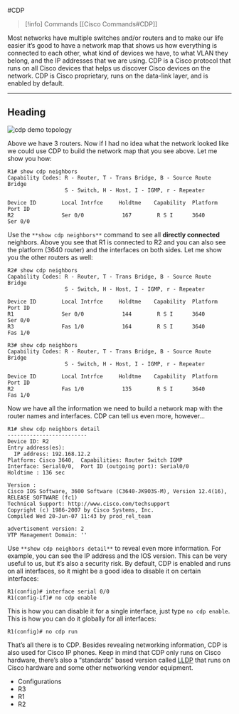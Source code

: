 #CDP

> [!info] Commands
> [[Cisco Commands#CDP]]

Most networks have multiple switches and/or routers and to make our life easier it’s good to have a network map that shows us how everything is connected to each other, what kind of devices we have, to what VLAN they belong, and the IP addresses that we are using. CDP is a Cisco protocol that runs on all Cisco devices that helps us discover Cisco devices on the network. CDP is Cisco proprietary, runs on the data-link layer, and is enabled by default.

---
## Heading

![cdp demo topology](https://cdn.networklessons.com/wp-content/uploads/2013/02/cdp-demo-topology.png)

Above we have 3 routers. Now if I had no idea what the network looked like we could use CDP to build the network map that you see above. Let me show you how:

```
R1# show cdp neighbors 
Capability Codes: R - Router, T - Trans Bridge, B - Source Route Bridge
                  S - Switch, H - Host, I - IGMP, r - Repeater

Device ID        Local Intrfce     Holdtme    Capability  Platform  Port ID
R2               Ser 0/0            167        R S I      3640      Ser 0/0
```

Use the `**show cdp neighbors**` command to see all **directly connected** neighbors. Above you see that R1 is connected to R2 and you can also see the platform (3640 router) and the interfaces on both sides. Let me show you the other routers as well:

```
R2# show cdp neighbors 
Capability Codes: R - Router, T - Trans Bridge, B - Source Route Bridge
                  S - Switch, H - Host, I - IGMP, r - Repeater

Device ID        Local Intrfce     Holdtme    Capability  Platform  Port ID
R1               Ser 0/0            144        R S I      3640      Ser 0/0
R3               Fas 1/0            164        R S I      3640      Fas 1/0
```

```
R3# show cdp neighbors 
Capability Codes: R - Router, T - Trans Bridge, B - Source Route Bridge
                  S - Switch, H - Host, I - IGMP, r - Repeater

Device ID        Local Intrfce     Holdtme    Capability  Platform  Port ID
R2               Fas 1/0            135        R S I      3640      Fas 1/0
```

Now we have all the information we need to build a network map with the router names and interfaces. CDP can tell us even more, however…

```
R1# show cdp neighbors detail 
-------------------------
Device ID: R2
Entry address(es): 
  IP address: 192.168.12.2
Platform: Cisco 3640,  Capabilities: Router Switch IGMP 
Interface: Serial0/0,  Port ID (outgoing port): Serial0/0
Holdtime : 136 sec

Version :
Cisco IOS Software, 3600 Software (C3640-JK9O3S-M), Version 12.4(16), RELEASE SOFTWARE (fc1)
Technical Support: http://www.cisco.com/techsupport
Copyright (c) 1986-2007 by Cisco Systems, Inc.
Compiled Wed 20-Jun-07 11:43 by prod_rel_team

advertisement version: 2
VTP Management Domain: ''
```

Use `**show cdp neighbors detail**` to reveal even more information. For example, you can see the IP address and the IOS version. This can be very useful to us, but it’s also a security risk. By default, CDP is enabled and runs on all interfaces, so it might be a good idea to disable it on certain interfaces:

```
R1(config)# interface serial 0/0
R1(config-if)# no cdp enable
```

This is how you can disable it for a single interface, just type `no cdp enable`. This is how you can do it globally for all interfaces:

```
R1(config)# no cdp run
```

That’s all there is to CDP. Besides revealing networking information, CDP is also used for Cisco IP phones. Keep in mind that CDP only runs on Cisco hardware, there’s also a “standards” based version called [LLDP](https://networklessons.com/cisco/ccna-200-301/link-layer-discovery-protocol-lldp) that runs on Cisco hardware and some other networking vendor equipment.  

-   Configurations
-   R3
-   R1
-   R2
